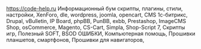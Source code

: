 https://code-help.ru
Информационный бум скрипты, плагины, стили, настройки,
XenForo, dle, wordpress, joomla, opencart, 
CMS 1с-битрикс, Drupal, vBulletin, IP Board, 
phpBB, PunBB, exbb, Prestashop, ImageCMS Shop, 
osCommerce, Magento, CS-Cart, Simpla, Shop-Script 7,
Скрипты игр, Полезный SOFT, BSOD ОШИБКИ, Компьютерная помощь,
Прошивки планшетов, смартфонов, Прошивки для навигаторов,